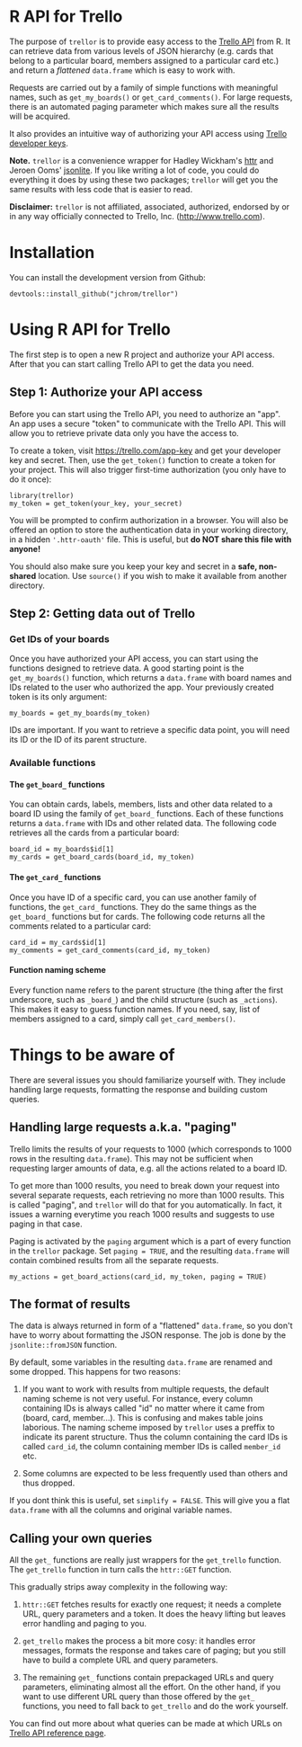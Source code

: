 # R API for Trello

The purpose of `trellor` is to provide easy access to the [Trello API](https://developers.trello.com/) from R. It can retrieve data from various levels of JSON hierarchy (e.g. cards that belong to a particular board, members assigned to a particular card etc.) and return a *flattened* `data.frame` which is easy to work with.

Requests are carried out by a family of simple functions with meaningful names, such as `get_my_boards()` or `get_card_comments()`. For large requests, there is an automated paging parameter which makes sure all the results will be acquired.

It also provides an intuitive way of authorizing your API access using [Trello developer keys](https://trello.com/app-key).

**Note.** `trellor` is a convenience wrapper for Hadley Wickham's [httr](https://cran.r-project.org/web/packages/httr/index.html) and Jeroen Ooms' [jsonlite](https://cran.r-project.org/web/packages/jsonlite/index.html). If you like writing a lot of code, you could do everything it does by using these two packages; `trellor` will get you the same results with less code that is easier to read.

**Disclaimer:** `trellor` is not affiliated, associated, authorized, endorsed by or in any way officially connected to Trello, Inc. (<http://www.trello.com>).

# Installation

You can install the development version from Github:

```{r, eval=FALSE, include=TRUE}
devtools::install_github("jchrom/trellor")
```

# Using R API for Trello

The first step is to open a new R project and authorize your API access. After that you can start calling Trello API to get the data you need.

## Step 1: Authorize your API access

Before you can start using the Trello API, you need to authorize an "app". An app uses a secure "token" to communicate with the Trello API. This will allow you to retrieve private data only you have the access to.

To create a token, visit <https://trello.com/app-key> and get your developer key and secret. Then, use the `get_token()` function to create a token for your project. This will also trigger first-time authorization (you only have to do it once):

```{r, eval=FALSE, include=TRUE}
library(trellor)
my_token = get_token(your_key, your_secret)
```

You will be prompted to confirm authorization in a browser. You will also be offered an option to store the authentication data in your working directory, in a hidden `'.httr-oauth'` file. This is useful, but **do NOT share this file with anyone!**

You should also make sure you keep your key and secret in a **safe, non-shared** location. Use `source()` if you wish to make it available from another directory.

## Step 2: Getting data out of Trello

### Get IDs of your boards

Once you have authorized your API access, you can start using the functions designed to retrieve data. A good starting point is the `get_my_boards()` function, which returns a `data.frame` with board names and IDs related to the user who authorized the app. Your previously created token is its only argument:

```{r, eval=FALSE, include=TRUE}
my_boards = get_my_boards(my_token)
```

IDs are important. If you want to retrieve a specific data point, you will need its ID or the ID of its parent structure.

### Available functions

#### The `get_board_` functions

You can obtain cards, labels, members, lists and other data related to a board ID using the family of `get_board_` functions. Each of these functions returns a `data.frame` with IDs and other related data. The following code retrieves all the cards from a particular board:

```{r, eval=FALSE, include=TRUE}
board_id = my_boards$id[1]
my_cards = get_board_cards(board_id, my_token)
```

#### The `get_card_` functions

Once you have ID of a specific card, you can use another family of functions, the `get_card_` functions. They do the same things as the `get_board_` functions but for cards. The following code returns all the comments related to a particular card:

```{r, eval=FALSE, include=TRUE}
card_id = my_cards$id[1]
my_comments = get_card_comments(card_id, my_token)
```

#### Function naming scheme

Every function name refers to the parent structure (the thing after the first underscore, such as `_board_`) and the child structure (such as `_actions`). This makes it easy to guess function names. If you need, say, list of members assigned to a card, simply call `get_card_members()`.

# Things to be aware of

There are several issues you should familiarize yourself with. They include handling large requests, formatting the response and building custom queries.

## Handling large requests a.k.a. "paging"

Trello limits the results of your requests to 1000 (which corresponds to 1000 rows in the resulting `data.frame`). This may not be sufficient when requesting larger amounts of data, e.g. all the actions related to a board ID.

To get more than 1000 results, you need to break down your request into several separate requests, each retrieving no more than 1000 results. This is called "paging", and `trellor` will do that for you automatically. In fact, it issues a warning everytime you reach 1000 results and suggests to use paging in that case.

Paging is activated by the `paging` argument which is a part of every function in the `trellor` package. Set `paging = TRUE`, and the resulting `data.frame` will contain combined results from all the separate requests.

```{r, eval=FALSE, include=TRUE}
my_actions = get_board_actions(card_id, my_token, paging = TRUE)
```

## The format of results

The data is always returned in form of a "flattened" `data.frame`, so you don't have to worry about formatting the JSON response. The job is done by the `jsonlite::fromJSON` function.

By default, some variables in the resulting `data.frame` are renamed and some dropped. This happens for two reasons:

1. If you want to work with results from multiple requests, the default naming scheme is not very useful. For instance, every column containing IDs is always called "id" no matter where it came from (board, card, member...). This is confusing and makes table joins laborious. The naming scheme imposed by `trellor` uses a preffix to indicate its parent structure. Thus the column containing the card IDs is called `card_id`, the column containing member IDs is called `member_id` etc.

2. Some columns are expected to be less frequently used than others and thus dropped.

If you dont think this is useful, set `simplify = FALSE`. This will give you a flat `data.frame` with all the columns and original variable names.

## Calling your own queries

All the `get_` functions are really just wrappers for the `get_trello` function. The `get_trello` function in turn calls the `httr::GET` function.

This gradually strips away complexity in the following way:

1. `httr::GET` fetches results for exactly one request; it needs a complete URL, query parameters and a token. It does the heavy lifting but leaves error handling and paging to you.

2. `get_trello` makes the process a bit more cosy: it handles error messages, formats the response and takes care of paging; but you still have to build a complete URL and query parameters.

3. The remaining `get_` functions contain prepackaged URLs and query parameters, eliminating almost all the effort. On the other hand, if you want to use different URL query than those offered by the `get_` functions, you need to fall back to `get_trello` and do the work yourself.

You can find out more about what queries can be made at which URLs on [Trello API reference page](https://developers.trello.com/advanced-reference).

